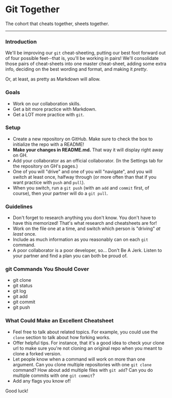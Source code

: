 # Git Together

The cohort that cheats together, sheets together.

---

### Introduction

We'll be improving our `git` cheat-sheeting, putting our best foot forward out of four possible feet--that is, you'll be working in pairs! We'll consolidate those pairs of cheat-sheets into one master cheat-sheet, adding some extra info, deciding on the best wording and format, and making it _pretty_.

Or, at least, as pretty as Markdown will allow.


### Goals

* Work on our collaboration skills.
* Get a bit more practice with Markdown.
* Get a LOT more practice with `git`.


### Setup

* Create a new repository on GitHub. Make sure to check the box to initialize the repo with a README!
* **Make your changes in README.md.** That way it will display right away on GH.
* Add your collaborator as an official collaborator. (In the Settings tab for the repository on GH's pages.)
* One of you will "drive" and one of you will "navigate", and you will switch at least once, halfway through (or more often than that if you want practice with `push` and `pull`).
* When you switch, run a `git push` (with an `add` and `commit` first, of course), then your partner will do a `git pull`.


### Guidelines

* Don't forget to research anything you don't know. You don't have to have this memorized! That's what research and cheatsheets are for!
* Work on the file one at a time, and switch which person is "driving" _at least_ once.
* Include as much information as you reasonably can on each `git` command.
* A poor collaborator is a poor developer, so... Don't Be A Jerk. Listen to your partner and find a plan you can both be proud of.


### git Commands You Should Cover

* git clone
* git status
* git log
* git add
* git commit
* git push


### What Could Make an Excellent Cheatsheet

* Feel free to talk about related topics. For example, you could use the `clone` section to talk about how forking works.
* Offer helpful tips. For instance, that it's a good idea to check your clone url to make sure you're not cloning an original repo when you meant to clone a forked version.
* Let people know when a command will work on more than one argument. Can you clone multiple repositories with one `git clone` command? How about add multiple files with `git add`? Can you do multiple commits with one `git commit`?
* Add any flags you know of!

Good luck!
